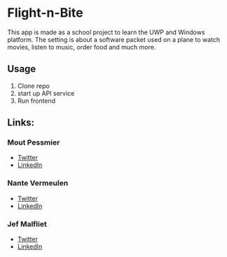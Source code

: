 # Flight-n-Bite
This app is made as a school project to learn the UWP and Windows platform. The setting is about a software packet used on a plane to watch movies, listen to music, order food and much more.

## Usage
1. Clone repo
2. start up API service
3. Run frontend

## Links:

### Mout Pessmier
 - [Twitter](https://twitter.com/MoutPessemier)
 - [LinkedIn](https://www.linkedin.com/in/moutpessemier/)
 
 ### Nante Vermeulen
 - [Twitter](https://twitter.com/VermeulenNante)
 - [LinkedIn](https://www.linkedin.com/in/nantevermeulen/)
 
 ### Jef Malfliet
 - [Twitter](https://twitter.com/Tjaaaaaf)
 - [LinkedIn](https://www.linkedin.com/in/jefmalfliet/)
